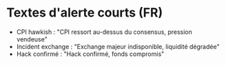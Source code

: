 # Textes d'alerte courts (FR)

- CPI hawkish : "CPI ressort au-dessus du consensus, pression vendeuse"
- Incident exchange : "Exchange majeur indisponible, liquidité dégradée"
- Hack confirmé : "Hack confirmé, fonds compromis"
